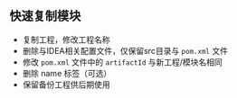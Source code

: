 ## 快速复制模块
- 复制工程，修改工程名称
- 删除与IDEA相关配置文件，仅保留src目录与 `pom.xml` 文件
- 修改 `pom.xml` 文件中的 `artifactId` 与新工程/模块名相同
- 删除 name 标签（可选）
- 保留备份工程供后期使用
